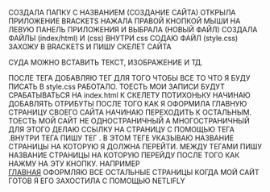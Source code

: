 СОЗДАЛА ПАПКУ С НАЗВАНИЕМ (СОЗДАНИЕ САЙТА)
ОТКРЫЛА ПРИЛОЖЕНИЕ BRACKETS
НАЖАЛА ПРАВОЙ КНОПКОЙ МЫШИ НА ЛЕВУЮ ПАНЕЛЬ ПРИЛОЖЕНИЯ И ВЫБРАЛА (НОВЫЙ ФАЙЛ)
СОЗДАЛА ФАЙЛЫ (index/html) И (css)
ВНУТРИ css СОДАЮ ФАЙЛ (style.css)
ЗАХОЖУ В BRACKETS И ПИШУ СКЕЛЕТ САЙТА

<!DOCTYPE html>
<html>
<head>
<title>НАЗВАНИЕ КОТОРОЕ БУДЕТ ОТОБРАЖАТЬ В ВЕРХНЕМ МАЛЕНЬКОМ ОКОШКЕ</title>
</head>
<body>
  СУДА МОЖНО ВСТАВИТЬ ТЕКСТ, ИЗОБРАЖЕНИЕ И ТД.
</body>
</html>

ПОСЛЕ ТЕГА <head> ДОБАВЛЯЮ ТЕГ <link> ДЛЯ ТОГО ЧТОБЫ ВСЕ ТО ЧТО Я БУДУ ПИСАТЬ В style.css РАБОТАЛО. ТОЕСТЬ МОИ ЗАПИСИ БУДУТ СРАБАТЫВАТЬСЯ НА index.html
К СКЕЛЕТУ ПОТИХОНЬКУ НАЧИНАЮ ДОБАВЛЯТЬ ОТРИБУТЫ
ПОСЛЕ ТОГО КАК Я ОФОРМИЛА ГЛАВНУЮ СТРАНИЦУ СВОЕГО САЙТА НАЧИНАЮ ПЕРЕХОДИТЬ К ОСТАЛЬНЫМ. ТОЕСТЬ МОЙ САЙТ НЕ ОДНОСТРАНИЧНЫЙ А МНОГОСТРАНИЧНЫЙ
ДЛЯ ЭТОГО ДЕЛАЮ ССЫЛКУ НА СТРАНИЦУ С ПОМОЩЬЮ ТЕГА <a>.ВНУТРИ ТЕГА <a> ПИШУ ТЕГ <href>. В ЭТОМ ТЕГЕ УКАЗЫВАЮ НАЗВАНИЕ СТРАНИЦЫ НА КОТОРУЮ Я ДОЛЖНА ПЕРЕЙТИ. МЕЖДУ ТЕГАМИ ПИШУ НАЗВАНИЕ СТРАНИЦЫ НА КОТОРУЮ ПЕРЕЙДУ ПОСЛЕ ТОГО КАК НАЖМУ НА ЭТУ КНОПКУ. НАПРИМЕР  
  <a href="pod.html">ГЛАВНАЯ</a> 
ОФОРМЛЯЮ ВСЕ ОСТАЛЬНЫЕ СТРАНИЦЫ
  КОГДА МОЙ САЙТ ГОТОВ Я ЕГО ЗАХОСТИЛА С ПОМОЩЬЮ NETLIFLY
